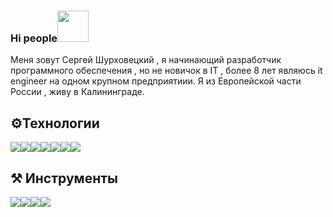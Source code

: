 ### Hi people<img src="https://kerasfera.ru/upload/medialibrary/0d1/0d1d458362de9e439918bc1743adf815.gif" width="50px" style="max-width:50%;">
<p>Меня зовут Сергей Шурховецкий , я начинающий разработчик программного обеспечения , но не новичок в IT ,
    более 8 лет являюсь it engineer на одном крупном предприятиии. 
    Я из Европейской части  России , живу в Калининграде.</p>

<h2>⚙️Технологии</h2>
<div class="link__tex" style="display: flex;" >
    <img src="https://kerasfera.ru/upload/medialibrary/72c/72c3577c674131f5f4a18ae345ed206c.png">
    <img src="https://kerasfera.ru/upload/medialibrary/f83/f83bd970511ed89e33c81c9a92825e22.png">
    <img src="https://kerasfera.ru/upload/medialibrary/dbf/dbffd14c7f8d65c5cd7e27852a405712.png">
    <img src="https://kerasfera.ru/upload/medialibrary/6ea/6ea23719fafb4c6229baa8c6b718834a.png">
    <img src="https://kerasfera.ru/upload/medialibrary/4ca/4cae28556e26a1159878e4136114adb5.png">
    <img src="https://kerasfera.ru/upload/medialibrary/3cd/3cda57ba7665bf350d440df615d6e7d5.png">
    <img src="https://kerasfera.ru/upload/medialibrary/d0d/d0dcaec4b0160d101a50fbc050e6b22a.png">

</div>

<h2>⚒ Инструменты</h2>
<div style="display: flex;" >
    <img src="https://kerasfera.ru/upload/medialibrary/449/44936b339158146fb89672aab8fccadb.png">
    <img src="https://kerasfera.ru/upload/medialibrary/a2c/a2c4d6565921ab9d39b1d8a589a5b290.png">
    <img src="https://kerasfera.ru/upload/medialibrary/ab6/ab615d07af2a19cf7b7a8c5c1853e14f.png">
    <img src="https://kerasfera.ru/upload/medialibrary/260/2607e99396e08f2007ab0deecd0556b2.png">

</div>





